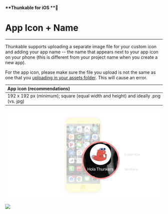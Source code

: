 #### **Thunkable for iOS **

# App Icon + Name

---

Thunkable supports uploading a separate image file for your custom icon and adding your app name -- the name that appears next to your app icon on your phone \(this is different from your project name when you create a new app\).

For the app icon, please make sure the file you upload is not the same as one that you [uploading in your assets folder](/ios/components/app-settings/upload-media.md). This will cause an error.

| App icon \(recommendations\) |
| :--- |
| 192 x 192 px \(minimum\); square \(equal width and height\) and ideally .png \(vs. jpg\) |

![](/assets/custom-icon-ios-1.png)

![](https://github.com/thunkable/docs-thunkable-com/blob/master/assets/custom-icon-ios.gif?raw=true)


